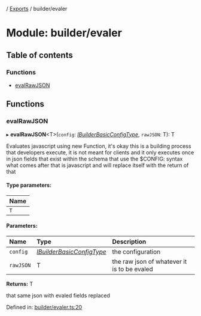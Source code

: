 [](../README.md) / [Exports](../modules.md) / builder/evaler

# Module: builder/evaler

## Table of contents

### Functions

- [evalRawJSON](builder_evaler.md#evalrawjson)

## Functions

### evalRawJSON

▸ **evalRawJSON**<T\>(`config`: [*IBuilderBasicConfigType*](../interfaces/builder_config.ibuilderbasicconfigtype.md), `rawJSON`: T): T

Evaluates javascript using new Function, it's okay this is a building
process that developers execute, it is not meant for clients and it only executes
once in json fields that exist within the schema that use the $CONFIG: syntax
what comes after that is javascript and will replace itself with the return of that

#### Type parameters:

Name |
:------ |
`T` |

#### Parameters:

Name | Type | Description |
:------ | :------ | :------ |
`config` | [*IBuilderBasicConfigType*](../interfaces/builder_config.ibuilderbasicconfigtype.md) | the configuration   |
`rawJSON` | T | the raw json of whatever it is to be evaled   |

**Returns:** T

that same json with evaled fields replaced

Defined in: [builder/evaler.ts:20](https://github.com/onzag/itemize/blob/11a98dec/builder/evaler.ts#L20)
